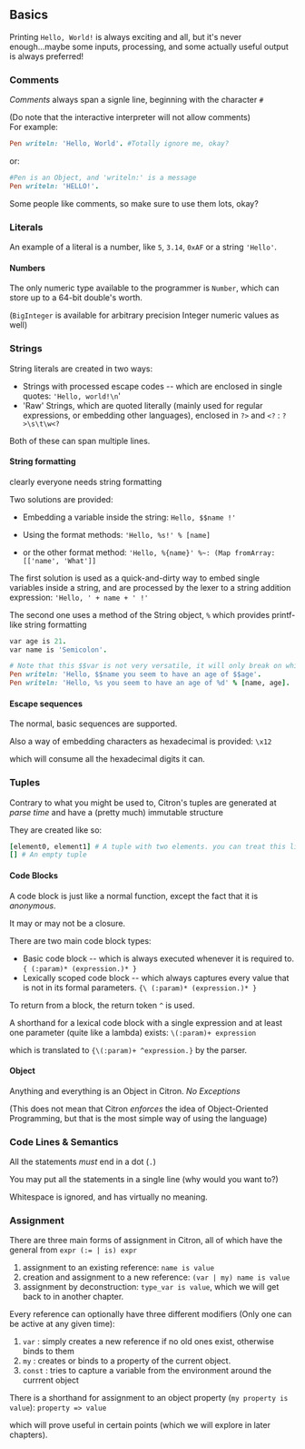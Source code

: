 ## Basics

Printing `Hello, World!` is always exciting and all, but it's never enough...maybe some inputs, processing, and some actually useful output is always preferred!

### Comments

_Comments_ always span a signle line, beginning with the character `#`

\(Do note that the interactive interpreter will not allow comments\)  
For example:

```ruby
Pen writeln: 'Hello, World'. #Totally ignore me, okay?
```

or:

```ruby
#Pen is an Object, and 'writeln:' is a message
Pen writeln: 'HELLO!'.
```

Some people like comments, so make sure to use them lots, okay?

### Literals

An example of a literal is a number, like `5`, `3.14`, `0xAF` or a string `'Hello'`.

#### Numbers

The only numeric type available to the programmer is `Number`, which can store up to a 64-bit double's worth.

\(`BigInteger` is available for arbitrary precision Integer numeric values as well\)

### Strings

String literals are created in two ways:

* Strings with processed escape codes -- which are enclosed in single quotes: `'Hello, world!\n`'
* 'Raw' Strings, which are quoted literally \(mainly used for regular expressions, or embedding other languages\), enclosed in `?>` and `<?` : `?>\s\t\w<?`

Both of these can span multiple lines.

#### String formatting

clearly everyone needs string formatting

Two solutions are provided:

* Embedding a variable inside the string: `Hello, $$name !'`

* Using the format methods: `'Hello, %s!' % [name]`

* or the other format method: `'Hello, %{name}' %~: (Map fromArray: [['name', 'What']]`

The first solution is used as a quick-and-dirty way to embed single variables inside a string, and are processed by the lexer to a string addition expression: `'Hello, ' + name + ' !'`

The second one uses a method of the String object, `%` which provides printf-like string formatting

```ruby
var age is 21.
var name is 'Semicolon'.

# Note that this $$var is not very versatile, it will only break on whitespace and such
Pen writeln: 'Hello, $$name you seem to have an age of $$age'.
Pen writeln: 'Hello, %s you seem to have an age of %d' % [name, age].
```

#### Escape sequences

The normal, basic sequences are supported.

Also a way of embedding characters as hexadecimal is provided: `\x12`

which will consume all the hexadecimal digits it can.

### Tuples

Contrary to what you might be used to, Citron's tuples are generated at _parse time_ and have a \(pretty much\) immutable structure

They are created like so:

```ruby
[element0, element1] # A tuple with two elements. you can treat this like an Array object
[] # An empty tuple
```

#### Code Blocks

A code block is just like a normal function, except the fact that it is _anonymous_.

It may or may not be a closure.

There are two main code block types:

* Basic code block -- which is always executed whenever it is required to. `{ (:param)* (expression.)* }`
* Lexically scoped code block -- which always captures every value that is not in its formal parameters. `{\ (:param)* (expression.)* }`

To return from a block, the return token `^` is used.

A shorthand for a lexical code block with a single expression and at least one parameter \(quite like a lambda\) exists: `\(:param)+ expression`

which is translated to `{\(:param)+ ^expression.}` by the parser.

#### Object

Anything and everything is an Object in Citron. _No Exceptions_

\(This does not mean that Citron _enforces_ the idea of Object-Oriented Programming, but that is the most simple way of using the language\)

### Code Lines & Semantics

All the statements _must_ end in a dot \(`.`\)

You may put all the statements in a single line \(why would you want to?\)

Whitespace is ignored, and has virtually no meaning.

### Assignment

There are three main forms of assignment in Citron, all of which have the general from `expr (:= | is) expr`

1. assignment to an existing reference: `name is value`
2. creation and assignment to a new reference: `(var | my) name is value`
3. assignment by deconstruction: `type_var is value`, which we will get back to in another chapter.

Every reference can optionally have three different modifiers \(Only one can be active at any given time\):

1. `var` : simply creates a new reference if no old ones exist, otherwise binds to them
2. `my`   : creates or binds to a property of the current object.
3. `const` : tries to capture a variable from the environment around the currrent object

There is a shorthand for assignment to an object property \(`my property is value`\): `property => value`

which will prove useful in certain points \(which we will explore in later chapters\).

